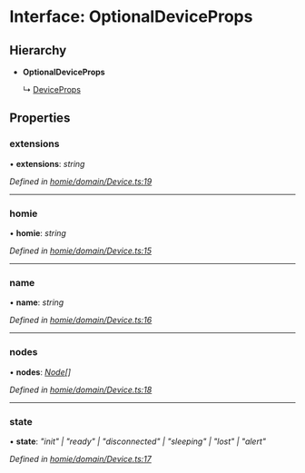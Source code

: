 # Interface: OptionalDeviceProps

## Hierarchy

* **OptionalDeviceProps**

  ↳ [DeviceProps](deviceprops.md)

## Properties

###  extensions

• **extensions**: *string*

*Defined in [homie/domain/Device.ts:19](https://github.com/AlejandroHerr/homieiot.ts/blob/1330521/src/homie/domain/Device.ts#L19)*

___

###  homie

• **homie**: *string*

*Defined in [homie/domain/Device.ts:15](https://github.com/AlejandroHerr/homieiot.ts/blob/1330521/src/homie/domain/Device.ts#L15)*

___

###  name

• **name**: *string*

*Defined in [homie/domain/Device.ts:16](https://github.com/AlejandroHerr/homieiot.ts/blob/1330521/src/homie/domain/Device.ts#L16)*

___

###  nodes

• **nodes**: *[Node](../classes/node.md)[]*

*Defined in [homie/domain/Device.ts:18](https://github.com/AlejandroHerr/homieiot.ts/blob/1330521/src/homie/domain/Device.ts#L18)*

___

###  state

• **state**: *"init" | "ready" | "disconnected" | "sleeping" | "lost" | "alert"*

*Defined in [homie/domain/Device.ts:17](https://github.com/AlejandroHerr/homieiot.ts/blob/1330521/src/homie/domain/Device.ts#L17)*
